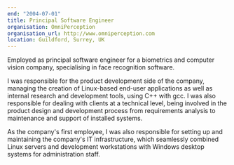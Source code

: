 ```yaml
---
end: "2004-07-01"
title: Principal Software Engineer
organisation: OmniPerception
organisation_url: http://www.omniperception.com
location: Guildford, Surrey, UK
---
```

Employed as principal software engineer for a biometrics and computer vision company, specialising in face recognition software. 

I was responsible for the product development side of the company, managing the creation of Linux-based end-user applications as well as internal research and development tools, using C++ with gcc. I was also responsible for dealing with clients at a technical level, being involved in the product design and development process from requirements analysis to maintenance and support of installed systems.

As the company's first employee, I was also responsible for setting up and maintaining the company's IT infrastructure, which seamlessly combined Linux servers and development workstations with Windows desktop systems for administration staff.